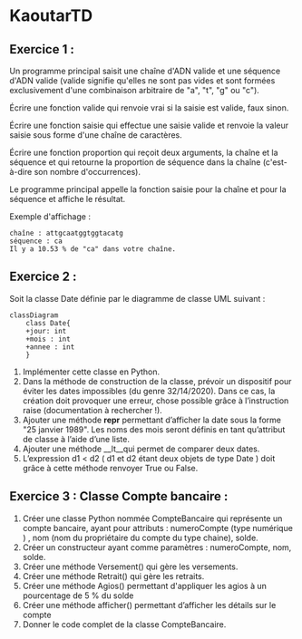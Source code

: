 # KaoutarTD
## Exercice 1 :
Un programme principal saisit une chaîne d'ADN valide et une séquence d'ADN valide (valide signifie qu'elles ne sont pas vides et sont formées exclusivement d'une combinaison arbitraire de "a", "t", "g" ou "c").

Écrire une fonction valide qui renvoie vrai si la saisie est valide, faux sinon.

Écrire une fonction saisie qui effectue une saisie valide et renvoie la valeur saisie sous forme d'une chaîne de caractères.

Écrire une fonction proportion qui reçoit deux arguments, la chaîne et la séquence et qui retourne la proportion de séquence dans la chaîne (c'est-à-dire son nombre d'occurrences).

Le programme principal appelle la fonction saisie pour la chaîne et pour la séquence et affiche le résultat.

Exemple d'affichage :
```
chaîne : attgcaatggtggtacatg
séquence : ca
Il y a 10.53 % de "ca" dans votre chaîne.
```

## Exercice 2 :
Soit la classe Date définie par le diagramme de classe UML suivant :


```mermaid
classDiagram
    class Date{
    +jour: int
    +mois : int
    +annee : int
    }
```


1. Implémenter cette classe en Python.
2. Dans la méthode de construction de la classe, prévoir un dispositif pour éviter les dates impossibles (du genre 32/14/2020). Dans ce cas, la création doit provoquer une erreur, chose possible grâce à l’instruction raise (documentation à rechercher !).
3. Ajouter une méthode __repr__ permettant d’afficher la date sous la forme "25 janvier 1989". Les noms des mois seront définis en tant qu’attribut de classe à l’aide d’une liste.
4. Ajouter une méthode __lt__qui permet de comparer deux dates.
5. L’expression d1 < d2 ( d1 et d2 étant deux objets de type Date ) doit grâce à cette méthode renvoyer True ou False.

## Exercice 3 : Classe Compte bancaire :
1. Créer une classe Python nommée CompteBancaire qui représente un compte bancaire, ayant pour attributs : numeroCompte (type numérique ) , nom (nom du propriétaire du compte du type chaine), solde.
2. Créer un constructeur ayant comme paramètres : numeroCompte, nom, solde.
3. Créer une méthode Versement() qui gère les versements.
4. Créer une méthode Retrait() qui gère les retraits.
5. Créer une méthode Agios() permettant d'appliquer les agios à un pourcentage de 5 % du solde
6. Créer une méthode afficher() permettant d’afficher les détails sur le compte
7. Donner le code complet de la classe CompteBancaire.

